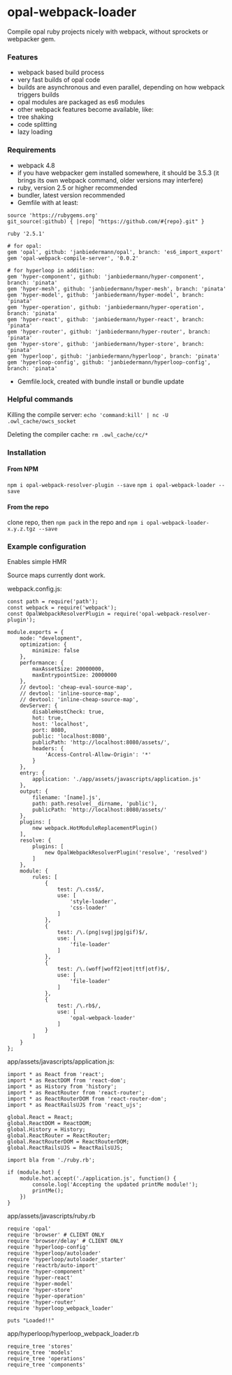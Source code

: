 # opal-webpack-loader
Compile opal ruby projects nicely with webpack, without sprockets or webpacker gem.
### Features
- webpack based build process
- very fast builds of opal code
- builds are asynchronous and even parallel, depending on how webpack triggers builds
- opal modules are packaged as es6 modules
- other webpack features become available, like:
- tree shaking
- code splitting
- lazy loading
### Requirements
- webpack 4.8
- if you have webpacker gem installed somewhere, it should be 3.5.3 (it brings its own webpack command, older versions may interfere)
- ruby, version 2.5 or higher recommended
- bundler, latest version recommended
- Gemfile with at least: 
```
source 'https://rubygems.org'
git_source(:github) { |repo| "https://github.com/#{repo}.git" }

ruby '2.5.1'

# for opal:
gem 'opal', github: 'janbiedermann/opal', branch: 'es6_import_export'
gem 'opal-webpack-compile-server', '0.0.2'

# for hyperloop in addition:
gem 'hyper-component', github: 'janbiedermann/hyper-component', branch: 'pinata'
gem 'hyper-mesh', github: 'janbiedermann/hyper-mesh', branch: 'pinata'
gem 'hyper-model', github: 'janbiedermann/hyper-model', branch: 'pinata'
gem 'hyper-operation', github: 'janbiedermann/hyper-operation', branch: 'pinata'
gem 'hyper-react', github: 'janbiedermann/hyper-react', branch: 'pinata'
gem 'hyper-router', github: 'janbiedermann/hyper-router', branch: 'pinata'
gem 'hyper-store', github: 'janbiedermann/hyper-store', branch: 'pinata'
gem 'hyperloop', github: 'janbiedermann/hyperloop', branch: 'pinata'
gem 'hyperloop-config', github: 'janbiedermann/hyperloop-config', branch: 'pinata'
```
- Gemfile.lock, created with bundle install or bundle update
### Helpful commands
Killing the compile server: `echo 'command:kill' | nc -U .owl_cache/owcs_socket`

Deleting the compiler cache: `rm .owl_cache/cc/*`
### Installation
#### From NPM
`npm i opal-webpack-resolver-plugin --save`
`npm i opal-webpack-loader --save`
#### From the repo
clone repo, then `npm pack` in the repo and `npm i opal-webpack-loader-x.y.z.tgz --save`
### Example configuration
Enables simple HMR

Source maps currently dont work.

webpack.config.js:
```
const path = require('path');
const webpack = require('webpack');
const OpalWebpackResolverPlugin = require('opal-webpack-resolver-plugin');

module.exports = {
    mode: "development",
    optimization: {
        minimize: false
    },
    performance: {
        maxAssetSize: 20000000,
        maxEntrypointSize: 20000000
    },
    // devtool: 'cheap-eval-source-map',
    // devtool: 'inline-source-map',
    // devtool: 'inline-cheap-source-map',
    devServer: {
        disableHostCheck: true,
        hot: true,
        host: 'localhost',
        port: 8080,
        public: 'localhost:8080',
        publicPath: 'http://localhost:8080/assets/',
        headers: {
            'Access-Control-Allow-Origin': '*'
        }
    },
    entry: {
        application: './app/assets/javascripts/application.js'
    },
    output: {
        filename: '[name].js',
        path: path.resolve(__dirname, 'public'),
        publicPath: 'http://localhost:8080/assets/'
    },
    plugins: [
        new webpack.HotModuleReplacementPlugin()
    ],
    resolve: {
        plugins: [
            new OpalWebpackResolverPlugin('resolve', 'resolved')
        ]
    },
    module: {
        rules: [
            {
                test: /\.css$/,
                use: [
                    'style-loader',
                    'css-loader'
                ]
            },
            {
                test: /\.(png|svg|jpg|gif)$/,
                use: [
                    'file-loader'
                ]
            },
            {
                test: /\.(woff|woff2|eot|ttf|otf)$/,
                use: [
                    'file-loader'
                ]
            },
            {
                test: /\.rb$/,
                use: [
                    'opal-webpack-loader'
                ]
            }
        ]
    }
};
```
app/assets/javascripts/application.js:
```
import * as React from 'react';
import * as ReactDOM from 'react-dom';
import * as History from 'history';
import * as ReactRouter from 'react-router';
import * as ReactRouterDOM from 'react-router-dom';
import * as ReactRailsUJS from 'react_ujs';

global.React = React;
global.ReactDOM = ReactDOM;
global.History = History;
global.ReactRouter = ReactRouter;
global.ReactRouterDOM = ReactRouterDOM;
global.ReactRailsUJS = ReactRailsUJS;

import bla from './ruby.rb';

if (module.hot) {
    module.hot.accept('./application.js', function() {
        console.log('Accepting the updated printMe module!');
        printMe();
    })
}
```
app/assets/javascripts/ruby.rb
```
require 'opal'
require 'browser' # CLIENT ONLY
require 'browser/delay' # CLIENT ONLY
require 'hyperloop-config'
require 'hyperloop/autoloader'
require 'hyperloop/autoloader_starter'
require 'reactrb/auto-import'
require 'hyper-component'
require 'hyper-react'
require 'hyper-model'
require 'hyper-store'
require 'hyper-operation'
require 'hyper-router'
require 'hyperloop_webpack_loader'

puts "Loaded!!"
```
app/hyperloop/hyperloop_webpack_loader.rb
```
require_tree 'stores'
require_tree 'models'
require_tree 'operations'
require_tree 'components'
```